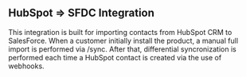 ## HubSpot => SFDC Integration

This integration is built for importing contacts from HubSpot CRM to SalesForce. When a customer initially install the product, a manual full import is performed via /sync. After that, differential syncronization is performed each time a HubSpot contact is created via the use of webhooks.
